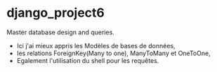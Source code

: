 # django_project6
Master  database design and queries.
- Ici j'ai mieux appris les Modèles de bases de données,
- les relations ForeignKey(Many to one), ManyToMany et OneToOne,
- Egalement l'utilisation du shell pour les requêtes.
